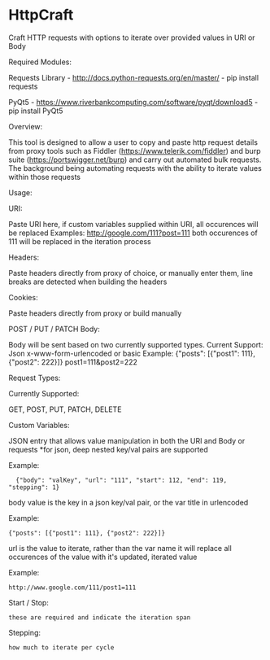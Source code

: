 # HttpCraft
Craft HTTP requests with options to iterate over provided values in URI or Body

Required Modules:

  Requests Library - http://docs.python-requests.org/en/master/ - pip install requests
  
  PyQt5 - https://www.riverbankcomputing.com/software/pyqt/download5 - pip install PyQt5
  
Overview:

  This tool is designed to allow a user to copy and paste http request details from proxy tools such as Fiddler (https://www.telerik.com/fiddler) and burp suite (https://portswigger.net/burp) and carry out automated bulk requests. The background being automating requests with the ability to iterate values within those requests

Usage:

  URI:
  
  Paste URI here, if custom variables supplied within URI, all occurences will be replaced
  Examples:
    http://google.com/111?post=111
    both occurences of 111 will be replaced in the iteration process


  Headers:
  
  Paste headers directly from proxy of choice, or manually enter them, line breaks are detected when building the headers
    
  Cookies:
  
  Paste headers directly from proxy or build manually
    
  POST / PUT / PATCH Body:
  
  Body will be sent based on two currently supported types.
  Current Support:
    Json
    x-www-form-urlencoded or basic
    Example:
      {"posts": [{"post1": 111}, {"post2": 222}]}
      post1=111&post2=222
        
  Request Types:
  
  Currently Supported:

  GET, POST, PUT, PATCH, DELETE
      
  Custom Variables:
  
  JSON entry that allows value manipulation in both the URI and Body or requests
  *for json, deep nested key/val pairs are supported 
  
  Example:
  
      {"body": "valKey", "url": "111", "start": 112, "end": 119, "stepping": 1}

  body value is the key in a json key/val pair, or the var title in urlencoded
  
  Example:
  
    {"posts": [{"post1": 111}, {"post2": 222}]}

  url is the value to iterate, rather than the var name
  it will replace all occurences of the value with it's updated, iterated value
  
  Example:
  
    http://www.google.com/111/post1=111

   Start / Stop:
   
    these are required and indicate the iteration span

   Stepping:
   
    how much to iterate per cycle
        
        

